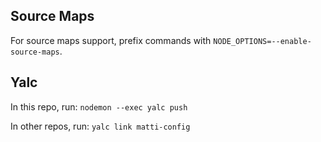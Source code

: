 ## Source Maps

For source maps support, prefix commands with `NODE_OPTIONS=--enable-source-maps`.

## Yalc

In this repo, run:
`nodemon --exec yalc push`

In other repos, run:
`yalc link matti-config`
